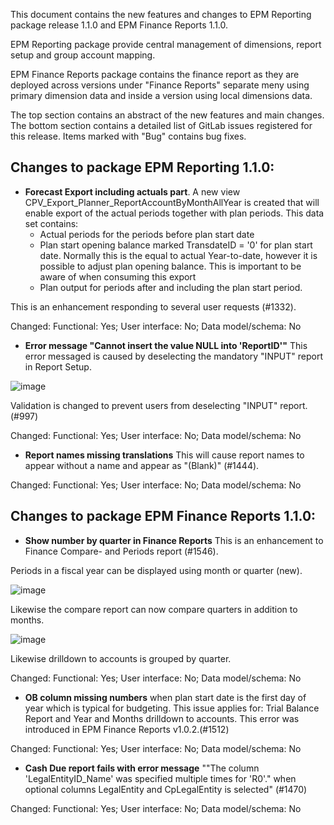 This document contains the new features and changes to EPM Reporting package release 1.1.0 and EPM Finance Reports 1.1.0.

EPM Reporting package provide central management of dimensions, report setup and group account mapping.

EPM Finance Reports package contains the finance report as they are deployed across versions under "Finance Reports" separate meny using primary dimension data and inside a version using local dimensions data.

The top section contains an abstract of the new features and main changes. The bottom section contains a detailed list of GitLab issues registered for this release. Items marked with "Bug" contains bug fixes.

## Changes to package EPM Reporting 1.1.0:

- **Forecast Export including actuals part**. A new view CPV_Export_Planner_ReportAccountByMonthAllYear is created that will enable export of the actual periods together with plan periods. This data set contains:
  - Actual periods for the periods before plan start date
  - Plan start opening balance marked TransdateID = '0' for plan start date. Normally this is the equal to actual Year-to-date, however it is possible to adjust plan opening balance. This is important to be aware of when consuming this export
  - Plan output for periods after and including the plan start period.

This is an enhancement responding to several user requests (#1332).

Changed: Functional: Yes; User interface: No; Data model/schema: No

- **Error message "Cannot insert the value NULL into 'ReportID'"** This error messaged is caused by deselecting the mandatory "INPUT" report in Report Setup.

![image](uploads/3507b910e41af6648914497d24af1713/image.png)

Validation is changed to prevent users from deselecting "INPUT" report. (#997)

Changed: Functional: Yes; User interface: No; Data model/schema: No

- **Report names missing translations** This will cause report names to appear without a name and appear as "(Blank)" (#1444). 

Changed: Functional: Yes; User interface: No; Data model/schema: No

## Changes to package EPM Finance Reports 1.1.0:

- **Show number by quarter in Finance Reports** This is an enhancement to Finance Compare- and Periods report (#1546). 

Periods in a fiscal year can be displayed using month or quarter (new). 

![image](uploads/650db01fad9019c7dc22337b1ed812a5/image.png)

   Likewise the compare report can now compare quarters in addition to months.

![image](uploads/2e2335305c953908485c7c89765d7206/image.png)

   Likewise drilldown to accounts is grouped by quarter.

Changed: Functional: Yes; User interface: No; Data model/schema: No

- **OB column missing numbers** when plan start date is the first day of year which is typical for budgeting. This issue applies for: Trial Balance Report and Year and Months drilldown to accounts. This error was introduced in EPM Finance Reports v1.0.2.(#1512)

Changed: Functional: Yes; User interface: No; Data model/schema: No

- **Cash Due report fails with error message** ""The column 'LegalEntityID_Name' was specified multiple times for 'R0'." when optional columns LegalEntity and CpLegalEntity is selected" (#1470)

Changed: Functional: Yes; User interface: No; Data model/schema: No
